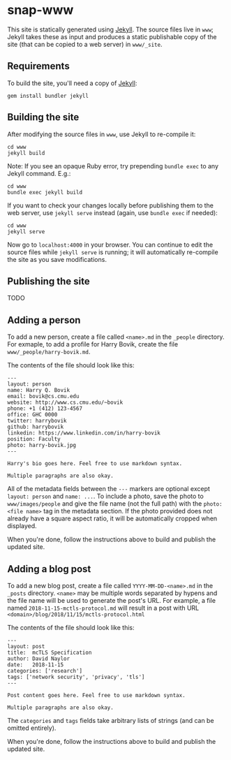 # snap-www

This site is statically generated using [Jekyll](https://jekyllrb.com/).
The source files live in `www`; Jekyll takes these as input and produces a static publishable copy of the site (that can be copied to a web server) in `www/_site`.


## Requirements

To build the site, you'll need a copy of [Jekyll](https://jekyllrb.com/):
```
gem install bundler jekyll
```


## Building the site

After modifying the source files in `www`, use Jekyll to re-compile it:
```
cd www
jekyll build
```

Note: If you see an opaque Ruby error, try prepending `bundle exec` to any Jekyll command. E.g.:
```
cd www
bundle exec jekyll build
```

If you want to check your changes locally before publishing them to the web server, use `jekyll serve` instead (again, use `bundle exec` if needed):
```
cd www
jekyll serve
```
Now go to `localhost:4000` in your browser. 
You can continue to edit the source files while `jekyll serve` is running; it will automatically re-compile the site as you save modifications.


## Publishing the site

TODO


## Adding a person

To add a new person, create a file called `<name>.md` in the `_people` directory.
For exmaple, to add a profile for Harry Bovik, create the file `www/_people/harry-bovik.md`.

The contents of the file should look like this:
```
---
layout: person
name: Harry Q. Bovik
email: bovik@cs.cmu.edu
website: http://www.cs.cmu.edu/~bovik
phone: +1 (412) 123-4567
office: GHC 0000
twitter: harrybovik
github: harrybovik
linkedin: https://www.linkedin.com/in/harry-bovik
position: Faculty
photo: harry-bovik.jpg
---

Harry's bio goes here. Feel free to use markdown syntax.

Multiple paragraphs are also okay.
```

All of the metadata fields between the `---` markers are optional except `layout: person` and `name: ...`.
To include a photo, save the photo to `www/images/people` and give the file name (not the full path) with the `photo: <file name>` tag in the metadata section.
If the photo provided does not already have a square aspect ratio, it will be automatically cropped when displayed.

When you're done, follow the instructions above to build and publish the updated site.


## Adding a blog post

To add a new blog post, create a file called `YYYY-MM-DD-<name>.md` in the `_posts` directory.
`<name>` may be multiple words separated by hypens and the file name will be used to generate the post's URL.
For example, a file named `2018-11-15-mctls-protocol.md` will result in a post with URL `<domain>/blog/2018/11/15/mctls-protocol.html`

The contents of the file should look like this:
```
---
layout: post
title:  mcTLS Specification
author: David Naylor
date:   2018-11-15
categories: ['research']
tags: ['network security', 'privacy', 'tls']
---

Post content goes here. Feel free to use markdown syntax.

Multiple paragraphs are also okay.
```

The `categories` and `tags` fields take arbitrary lists of strings (and can be omitted entirely).

When you're done, follow the instructions above to build and publish the updated site.
